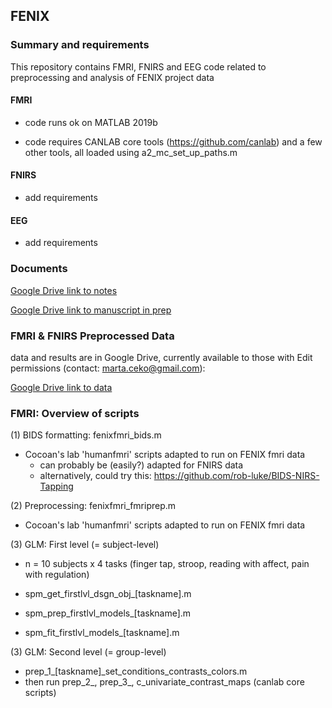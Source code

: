 ## FENIX 

### Summary and requirements

This repository contains FMRI, FNIRS and EEG code related to preprocessing and analysis of FENIX project data

#### FMRI
- code runs ok on MATLAB 2019b

- code requires CANLAB core tools (https://github.com/canlab) and a few other tools, all loaded using a2_mc_set_up_paths.m

#### FNIRS 
- add requirements 

#### EEG
- add requirements 

### Documents 

[Google Drive link to notes](https://docs.google.com/document/d/1-fGsBUktHSFKVsCYtNA6UotB3DEnhiP-hHVsiIQ-vII/edit#heading=h.glwm6zv7e37q)

[Google Drive link to manuscript in prep](https://docs.google.com/document/d/1x-_4xzOVYwPUOoxKXfudr2lgQajNFIMBavWwFpIbG10/edit#)


### FMRI & FNIRS Preprocessed Data 
data and results are in Google Drive, currently available to those with Edit permissions (contact: marta.ceko@gmail.com):

[Google Drive link to data](https://drive.google.com/drive/folders/1LsLdkWb098rVNOOmpM-PlPb5Fmo0iHVn?usp=sharing)


### FMRI: Overview of scripts

(1) BIDS formatting: fenixfmri_bids.m 
- Cocoan's lab 'humanfmri' scripts adapted to run on FENIX fmri data 
  - can probably be (easily?) adapted for FNIRS data
  - alternatively, could try this: https://github.com/rob-luke/BIDS-NIRS-Tapping
 
(2) Preprocessing: fenixfmri_fmriprep.m
- Cocoan's lab 'humanfmri' scripts adapted to run on FENIX fmri data 

(3) GLM: First level (= subject-level) 

- n = 10 subjects x 4 tasks (finger tap, stroop, reading with affect, pain with regulation) 

- spm_get_firstlvl_dsgn_obj_[taskname].m
- spm_prep_firstlvl_models_[taskname].m
- spm_fit_firstlvl_models_[taskname].m

(3) GLM: Second level (= group-level) 

- prep_1_[taskname]_set_conditions_contrasts_colors.m
- then run prep_2_, prep_3_, c_univariate_contrast_maps (canlab core scripts) 


